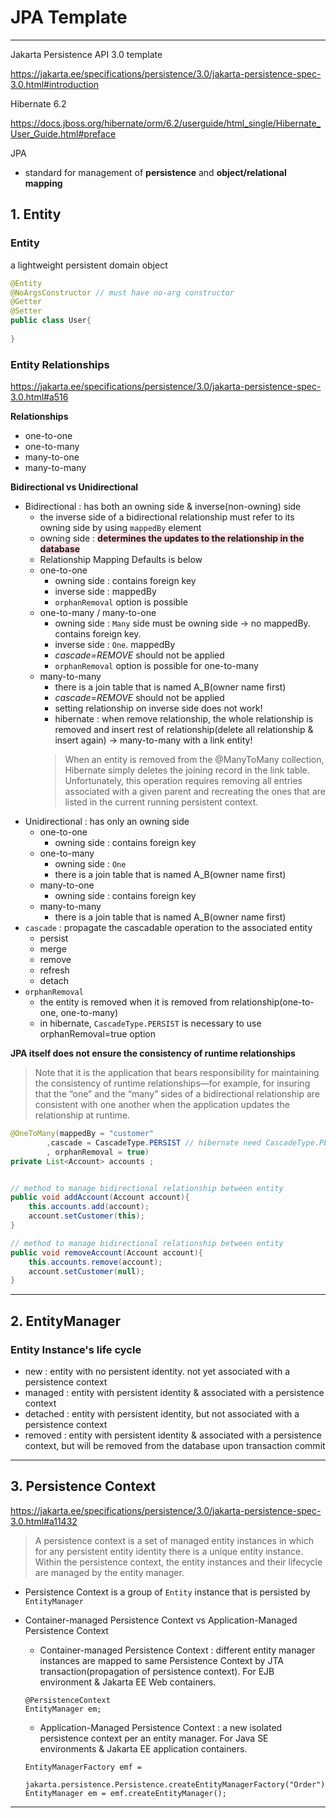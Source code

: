 # JPA Template

---

Jakarta Persistence API 3.0 template

https://jakarta.ee/specifications/persistence/3.0/jakarta-persistence-spec-3.0.html#introduction

Hibernate 6.2

https://docs.jboss.org/hibernate/orm/6.2/userguide/html_single/Hibernate_User_Guide.html#preface

JPA
- standard for management of **persistence** and **object/relational mapping**

## 1. Entity

### Entity 

a lightweight persistent domain object

```java
@Entity
@NoArgsConstructor // must have no-arg constructor
@Getter
@Setter
public class User{
    
}
```

### Entity Relationships

https://jakarta.ee/specifications/persistence/3.0/jakarta-persistence-spec-3.0.html#a516

**Relationships**

- one-to-one
- one-to-many
- many-to-one
- many-to-many

**Bidirectional vs Unidirectional**

- Bidirectional : has both an owning side & inverse(non-owning) side
  - the inverse side of a bidirectional relationship must refer to its owning side by using `mappedBy` element
  - owning side : <span style="background-color:#ffdce0">**determines the updates to the relationship in the database**</span>
  - Relationship Mapping Defaults is below
  - one-to-one
    - owning side : contains foreign key
    - inverse side : mappedBy
    - `orphanRemoval` option is possible
  - one-to-many / many-to-one
    - owning side : `Many` side must be owning side -> no mappedBy. contains foreign key.
    - inverse side : `One`. mappedBy
    - *cascade=REMOVE* should not be applied
    - `orphanRemoval` option is possible for one-to-many
  - many-to-many
    - there is a join table that is named A_B(owner name first) 
    - *cascade=REMOVE* should not be applied 
    - setting relationship on inverse side does not work!
    - hibernate : when remove relationship, the whole relationship is removed and insert rest of relationship(delete all relationship & insert again) -> many-to-many with a link entity! 
    >When an entity is removed from the @ManyToMany collection, Hibernate simply deletes the joining record in the link table. Unfortunately, this operation requires removing all entries associated with a given parent and recreating the ones that are listed in the current running persistent context.
- Unidirectional : has only an owning side
  - one-to-one
    - owning side : contains foreign key
  - one-to-many
    - owning side : `One` 
    - there is a join table that is named A_B(owner name first)
  - many-to-one
    - owning side : contains foreign key
  - many-to-many
    - there is a join table that is named A_B(owner name first)
- `cascade` : propagate the cascadable operation to the associated entity
  - persist
  - merge
  - remove
  - refresh
  - detach
- `orphanRemoval` 
  - the entity is removed when it is removed from relationship(one-to-one, one-to-many)
  - in hibernate, `CascadeType.PERSIST` is necessary to use orphanRemoval=true option

**JPA itself does not ensure the consistency of runtime relationships**
>Note that it is the application that bears responsibility for maintaining the consistency of runtime relationships—for example, for insuring that the “one” and the “many” sides of a bidirectional relationship are consistent with one another when the application updates the relationship at runtime.

```java
@OneToMany(mappedBy = "customer"
        ,cascade = CascadeType.PERSIST // hibernate need CascadeType.PERSIST option for orphanRemoval since persist on Customer will propagate the persist operation to the Account
        , orphanRemoval = true)
private List<Account> accounts ;


// method to manage bidirectional relationship between entity
public void addAccount(Account account){
    this.accounts.add(account);
    account.setCustomer(this);
}

// method to manage bidirectional relationship between entity
public void removeAccount(Account account){
    this.accounts.remove(account);
    account.setCustomer(null);
}
```


---

## 2. EntityManager

### Entity Instance's life cycle

- new : entity with no persistent identity. not yet associated with a persistence context
- managed : entity with persistent identity & associated with a persistence context
- detached : entity with persistent identity, but not associated with a persistence context
- removed : entity with persistent identity & associated with a persistence context, but will be removed from the database upon transaction commit

---

## 3. Persistence Context

https://jakarta.ee/specifications/persistence/3.0/jakarta-persistence-spec-3.0.html#a11432

> A persistence context is a set of managed entity instances in which for any persistent entity identity there is a unique entity instance. Within the persistence context, the entity instances and their lifecycle are managed by the entity manager.

- Persistence Context is a group of `Entity` instance that is persisted by `EntityManager`
- Container-managed Persistence Context vs Application-Managed Persistence Context
  - Container-managed Persistence Context : different entity manager instances are mapped to same Persistence Context by JTA transaction(propagation of persistence context). For EJB environment & Jakarta EE Web containers.
  ```
  @PersistenceContext
  EntityManager em;
  ```
  - Application-Managed Persistence Context : a new isolated persistence context per an entity manager. For Java SE environments & Jakarta EE application containers.
  
  ```
  EntityManagerFactory emf =
    jakarta.persistence.Persistence.createEntityManagerFactory("Order");
  EntityManager em = emf.createEntityManager();
  ```



---